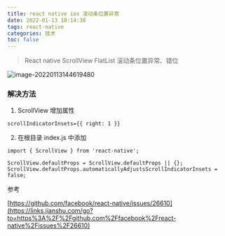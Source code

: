 ```yaml
---
title: react native ios 滚动条位置异常
date: 2022-01-13 10:14:38
tags: react-native
categories: 技术
toc: false
---
```


> React native ScrollView FlatList 滚动条位置异常、错位

![image-20220113144619480](https://cdn.jsdelivr.net/gh/LiuIos/picBed@master/image-20220113144619480.png)

### 解决方法

1. ScrollView 增加属性

```
scrollIndicatorInsets={{ right: 1 }}
```

2. 在根目录 index.js 中添加

```
import { ScrollView } from 'react-native';

ScrollView.defaultProps = ScrollView.defaultProps || {};
ScrollView.defaultProps.automaticallyAdjustsScrollIndicatorInsets = false;
```

参考

[https://github.com/facebook/react-native/issues/26610](https://links.jianshu.com/go?to=https%3A%2F%2Fgithub.com%2Ffacebook%2Freact-native%2Fissues%2F26610)
